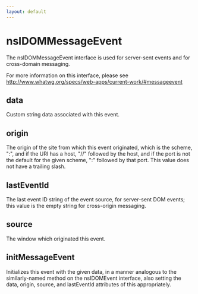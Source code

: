 ```yaml
---
layout: default
---
```


# nsIDOMMessageEvent #

The nsIDOMMessageEvent interface is used for server-sent events and for
cross-domain messaging.

For more information on this interface, please see
http://www.whatwg.org/specs/web-apps/current-work/#messageevent


## data ##

Custom string data associated with this event.


## origin ##

The origin of the site from which this event originated, which is the
scheme, ":", and if the URI has a host, "//" followed by the
host, and if the port is not the default for the given scheme,
":" followed by that port.  This value does not have a trailing slash.


## lastEventId ##

The last event ID string of the event source, for server-sent DOM events; this
value is the empty string for cross-origin messaging.


## source ##

The window which originated this event.


## initMessageEvent ##

Initializes this event with the given data, in a manner analogous to
the similarly-named method on the nsIDOMEvent interface, also setting the
data, origin, source, and lastEventId attributes of this appropriately.

